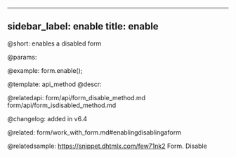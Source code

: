 
---
sidebar_label: enable
title: enable
---          

@short: enables a disabled form


@params:




@example:
form.enable();


@template: api_method
@descr:

@relatedapi: form/api/form_disable_method.md
form/api/form_isdisabled_method.md


@changelog: added in v6.4

@related: form/work_with_form.md#enablingdisablingaform

@relatedsample: https://snippet.dhtmlx.com/few71nk2	Form. Disable